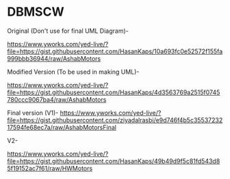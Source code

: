 # DBMSCW

Original (Don't use for final UML Diagram)-

https://www.yworks.com/yed-live/?file=https://gist.githubusercontent.com/HasanKaps/10a693fc0e52572f155fa999bbb36944/raw/AshabMotors


Modified Version (To be used in making UML)-

 https://www.yworks.com/yed-live/?file=https://gist.githubusercontent.com/HasanKaps/4d3563769a2515f0745780ccc9067ba4/raw/AshabMotors 
 

Final version (V1)- 
https://www.yworks.com/yed-live/?file=https://gist.githubusercontent.com/ziyadalrasbi/e9d746f4b5c3553723217594fe68ec7a/raw/AshabMotorsFinal

V2-

https://www.yworks.com/yed-live/?file=https://gist.githubusercontent.com/HasanKaps/49b49d9f5c81fd543d85f19152ac7f61/raw/HWMotors
